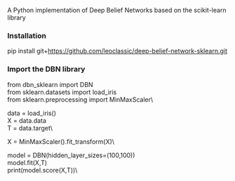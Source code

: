 A Python implementation of Deep Belief Networks based on the scikit-learn library

### Installation ###
pip install git+https://github.com/leoclassic/deep-belief-network-sklearn.git

### Import the DBN library ###
from dbn_sklearn import DBN\
from sklearn.datasets import load_iris\
from sklearn.preprocessing import MinMaxScaler\

data = load_iris()\
X = data.data\
T = data.target\

X = MinMaxScaler().fit_transform(X)\

model = DBN(hidden_layer_sizes=(100,100))\
model.fit(X,T)\
print(model.score(X,T))\
